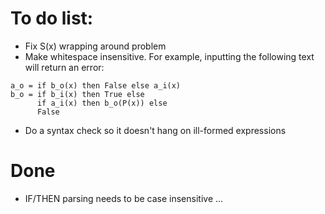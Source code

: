 # To do list:

* Fix S(x) wrapping around problem
* Make whitespace insensitive. For example, inputting the following text will return an error:
```
a_o = if b_o(x) then False else a_i(x)
b_o = if b_i(x) then True else
      if a_i(x) then b_o(P(x)) else
      False
```
* Do a syntax check so it doesn't hang on ill-formed expressions


# Done

* IF/THEN parsing needs to be case insensitive
...
